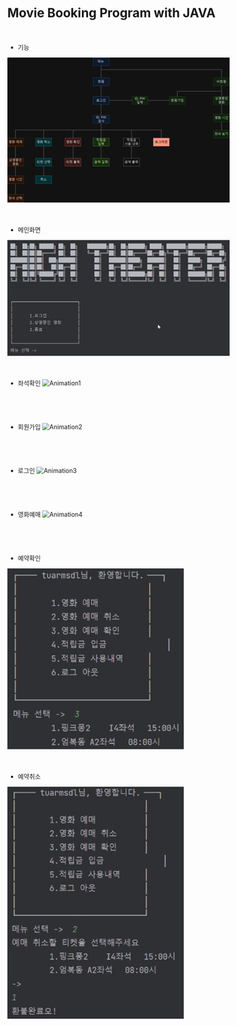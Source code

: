 # Movie Booking Program with JAVA
<br>

+ 기능
<img width="600" alt="image" src="https://github.com/cysim506/CinemaProject/blob/main/block.png">
<br>
<br>
<br>

+ 메인화면
<img width="600" alt="image" src="https://github.com/cysim506/CinemaProject/blob/main/main.png">  
<br>
<br>
<br>

+ 좌석확인
![Animation1](https://github.com/cysim506/CinemaProject/blob/main/Animation1.gif)
<br>
<br>
<br>

+ 회원가입
![Animation2](https://github.com/cysim506/CinemaProject/blob/main/Animation2.gif)
<br>
<br>
<br>

+ 로그인
![Animation3](https://github.com/cysim506/CinemaProject/blob/main/Animation3.gif)
<br>
<br>
<br>

+ 영화예매
![Animation4](https://github.com/cysim506/CinemaProject/blob/main/Animation4.gif)
<br>
<br>
<br>

+ 예약확인
<img width="400" alt="image" src="https://github.com/cysim506/CinemaProject/blob/main/ticket.png">
<br>
<br>
<br>

+ 예약취소
<img width="400" alt="image" src="https://github.com/cysim506/CinemaProject/blob/main/refund.png">

